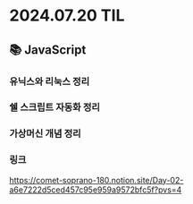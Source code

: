 # 2024.07.20 TIL

## 📚 JavaScript

### 유닉스와 리눅스 정리

### 쉘 스크립트 자동화 정리

### 가상머신 개념 정리

### 링크

https://comet-soprano-180.notion.site/Day-02-a6e7222d5ced457c95e959a9572bfc5f?pvs=4
